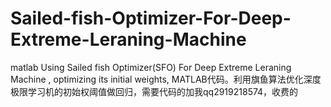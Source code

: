 # Sailed-fish-Optimizer-For-Deep-Extreme-Leraning-Machine
matlab Using Sailed fish Optimizer(SFO) For Deep Extreme Leraning Machine , optimizing its  initial weights,
MATLAB代码。利用旗鱼算法优化深度极限学习机的初始权阈值做回归，需要代码的加我qq2919218574，收费的
